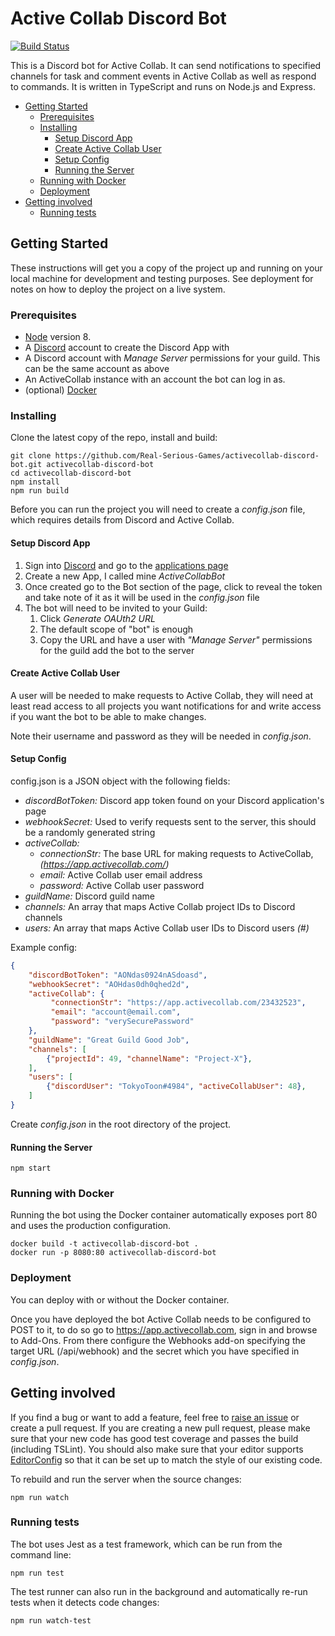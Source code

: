 # Active Collab Discord Bot
[![Build Status](https://travis-ci.org/Real-Serious-Games/activecollab-discord-bot.svg)](https://travis-ci.org/Real-Serious-Games/activecollab-discord-bot)

This is a Discord bot for Active Collab. It can send notifications to specified channels for task and comment events in Active Collab as well as respond to commands. It is written in TypeScript and runs on Node.js and Express.

<!-- START doctoc generated TOC please keep comment here to allow auto update -->
<!-- DON'T EDIT THIS SECTION, INSTEAD RE-RUN doctoc TO UPDATE -->


- [Getting Started](#getting-started)
  - [Prerequisites](#prerequisites)
  - [Installing](#installing)
    - [Setup Discord App](#setup-discord-app)
    - [Create Active Collab User](#create-active-collab-user)
    - [Setup Config](#setup-config)
    - [Running the Server](#running-the-server)
  - [Running with Docker](#running-with-docker)
  - [Deployment](#deployment)
- [Getting involved](#getting-involved)
  - [Running tests](#running-tests)

<!-- END doctoc generated TOC please keep comment here to allow auto update -->

## Getting Started

These instructions will get you a copy of the project up and running on your local machine for development and testing purposes. See deployment for notes on how to deploy the project on a live system.

### Prerequisites

* [Node](https://nodejs.org/en/) version 8.
* A [Discord](https://discordapp.com) account to create the Discord App with
* A Discord account with *Manage Server* permissions for your guild. This can be the same account as above
* An ActiveCollab instance with an account the bot can log in as.
* (optional) [Docker](https://www.docker.com)

### Installing

Clone the latest copy of the repo, install and build:

```
git clone https://github.com/Real-Serious-Games/activecollab-discord-bot.git activecollab-discord-bot
cd activecollab-discord-bot
npm install
npm run build
```

Before you can run the project you will need to create a *config.json* file, which requires details from Discord and Active Collab.

#### Setup Discord App

1. Sign into [Discord](https://discordapp.com) and go to the [applications page](https://discordapp.com/developers/applications/me)
2. Create a new App, I called mine *ActiveCollabBot*
3. Once created go to the Bot section of the page, click to reveal the token and take note of it as it will be used in the *config.json* file
4. The bot will need to be invited to your Guild:
   1. Click *Generate OAUth2 URL*
   2. The default scope of "bot" is enough
   3. Copy the URL and have a user with *"Manage Server"* permissions for the guild add the bot to the server

#### Create Active Collab User

A user will be needed to make requests to Active Collab, they will need at least read access to all projects you want notifications for and write access if you want the bot to be able to make changes.

Note their username and password as they will be needed in *config.json*.

#### Setup Config

config.json is a JSON object with the following fields:

- *discordBotToken:* Discord app token found on your Discord application's page
- *webhookSecret:* Used to verify requests sent to the server, this should be a randomly generated string
- *activeCollab:*
  - *connectionStr:* The base URL for making requests to ActiveCollab, *(https://app.activecollab.com/<account ID>)*
  - *email:* Active Collab user email address
  - *password:* Active Collab user password
- *guildName:* Discord guild name
- *channels:* An array that maps Active Collab project IDs to Discord channels
- *users:* An array that maps Active Collab user IDs to Discord users *(<Username>#<tag>)*

Example config:
```json
{
    "discordBotToken": "AONdas0924nASdoasd",
    "webhookSecret": "AOHdas0dh0qhed2d",
    "activeCollab": {
         "connectionStr": "https://app.activecollab.com/23432523",
         "email": "account@email.com",
         "password": "verySecurePassword"
    },
    "guildName": "Great Guild Good Job",
    "channels": [
        {"projectId": 49, "channelName": "Project-X"},
    ],
    "users": [
        {"discordUser": "TokyoToon#4984", "activeCollabUser": 48},
    ]
}
```

Create *config.json* in the root directory of the project.

#### Running the Server

```
npm start
```

### Running with Docker

Running the bot using the Docker container automatically exposes port 80 and uses the production configuration.

```
docker build -t activecollab-discord-bot .
docker run -p 8080:80 activecollab-discord-bot
```

### Deployment

You can deploy with or without the Docker container.

Once you have deployed the bot Active Collab needs to be configured to POST to it, to do so go to https://app.activecollab.com, sign in and browse to Add-Ons. From there configure the Webhooks add-on specifying the target URL (<server address>/api/webhook) and the secret which you have specified in *config.json*.

## Getting involved

If you find a bug or want to add a feature, feel free to [raise an issue](https://github.com/Real-Serious-Games/activecollab-discord-bot/issues) or create a pull request. If you are creating a new pull request, please make sure that your new code has good test coverage and passes the build (including TSLint). You should also make sure that your editor supports [EditorConfig](http://editorconfig.org/) so that it can be set up to match the style of our existing code.

To rebuild and run the server when the source changes:

```
npm run watch
```

### Running tests

The bot uses Jest as a test framework, which can be run from the command line:
```
npm run test
```

The test runner can also run in the background and automatically re-run tests when it detects code changes:
```
npm run watch-test
```
